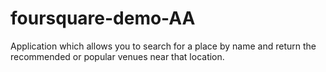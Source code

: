 # foursquare-demo-AA
Application which allows you to search for a place by name and return the recommended or popular venues near that location.
